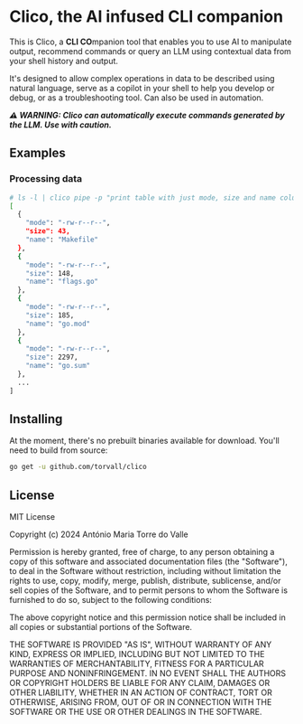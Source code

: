 # Clico, the AI infused CLI companion

This is Clico, a **CLI CO**mpanion tool that enables you to use AI to manipulate output, recommend commands
or query an LLM using contextual data from your shell history and output.

It's designed to allow complex operations in data to be described using natural language, serve as a copilot in
your shell to help you develop or debug, or as a troubleshooting tool. Can also be used in automation.

***⚠️ WARNING: Clico can automatically execute commands generated by the LLM. Use with caution.***

## Examples

### Processing data

```sh
# ls -l | clico pipe -p "print table with just mode, size and name columns in json format" | jq
[
  {
    "mode": "-rw-r--r--",
    "size": 43,
    "name": "Makefile"
  },
  {
    "mode": "-rw-r--r--",
    "size": 148,
    "name": "flags.go"
  },
  {
    "mode": "-rw-r--r--",
    "size": 185,
    "name": "go.mod"
  },
  {
    "mode": "-rw-r--r--",
    "size": 2297,
    "name": "go.sum"
  },
  ...
]
```

## Installing

At the moment, there's no prebuilt binaries available for download. You'll need to build from source:

```sh
go get -u github.com/torvall/clico
```

## License

MIT License

Copyright (c) 2024 António Maria Torre do Valle

Permission is hereby granted, free of charge, to any person obtaining a copy
of this software and associated documentation files (the "Software"), to deal
in the Software without restriction, including without limitation the rights
to use, copy, modify, merge, publish, distribute, sublicense, and/or sell
copies of the Software, and to permit persons to whom the Software is
furnished to do so, subject to the following conditions:

The above copyright notice and this permission notice shall be included in all
copies or substantial portions of the Software.

THE SOFTWARE IS PROVIDED "AS IS", WITHOUT WARRANTY OF ANY KIND, EXPRESS OR
IMPLIED, INCLUDING BUT NOT LIMITED TO THE WARRANTIES OF MERCHANTABILITY,
FITNESS FOR A PARTICULAR PURPOSE AND NONINFRINGEMENT. IN NO EVENT SHALL THE
AUTHORS OR COPYRIGHT HOLDERS BE LIABLE FOR ANY CLAIM, DAMAGES OR OTHER
LIABILITY, WHETHER IN AN ACTION OF CONTRACT, TORT OR OTHERWISE, ARISING FROM,
OUT OF OR IN CONNECTION WITH THE SOFTWARE OR THE USE OR OTHER DEALINGS IN THE
SOFTWARE.
